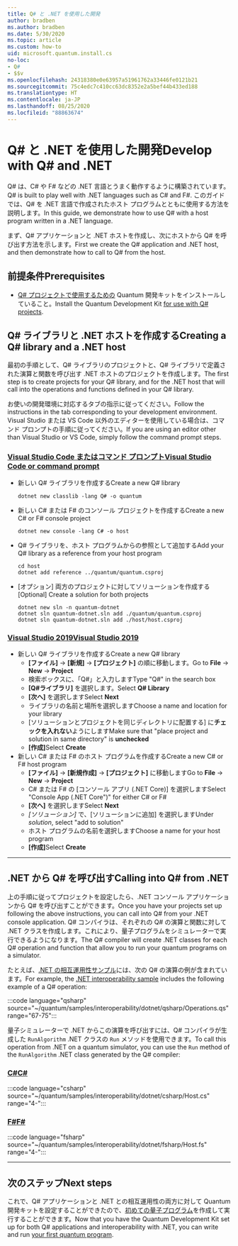 ```yaml
---
title: Q# と .NET を使用した開発
author: bradben
ms.author: bradben
ms.date: 5/30/2020
ms.topic: article
ms.custom: how-to
uid: microsoft.quantum.install.cs
no-loc:
- Q#
- $$v
ms.openlocfilehash: 24318380e0e63957a51961762a33446fe0121b21
ms.sourcegitcommit: 75c4edc7c410cc63dc8352e2a5bef44b433ed188
ms.translationtype: HT
ms.contentlocale: ja-JP
ms.lasthandoff: 08/25/2020
ms.locfileid: "88863674"
---
```

# <a name="develop-with-no-locq-and-net"></a><span data-ttu-id="17be3-102">Q# と .NET を使用した開発</span><span class="sxs-lookup"><span data-stu-id="17be3-102">Develop with Q# and .NET</span></span>

<span data-ttu-id="17be3-103">Q# は、C# や F# などの .NET 言語とうまく動作するように構築されています。</span><span class="sxs-lookup"><span data-stu-id="17be3-103">Q# is built to play well with .NET languages such as C# and F#.</span></span>
<span data-ttu-id="17be3-104">このガイドでは、Q# を .NET 言語で作成されたホスト プログラムとともに使用する方法を説明します。</span><span class="sxs-lookup"><span data-stu-id="17be3-104">In this guide, we demonstrate how to use Q# with a host program written in a .NET language.</span></span>

<span data-ttu-id="17be3-105">まず、Q# アプリケーションと .NET ホストを作成し、次にホストから Q# を呼び出す方法を示します。</span><span class="sxs-lookup"><span data-stu-id="17be3-105">First we create the Q# application and .NET host, and then demonstrate how to call to Q# from the host.</span></span>

## <a name="prerequisites"></a><span data-ttu-id="17be3-106">前提条件</span><span class="sxs-lookup"><span data-stu-id="17be3-106">Prerequisites</span></span>

- <span data-ttu-id="17be3-107">[Q# プロジェクトで使用するための](xref:microsoft.quantum.install.standalone) Quantum 開発キットをインストールしていること。</span><span class="sxs-lookup"><span data-stu-id="17be3-107">Install the Quantum Development Kit [for use with Q# projects](xref:microsoft.quantum.install.standalone).</span></span>

## <a name="creating-a-no-locq-library-and-a-net-host"></a><span data-ttu-id="17be3-108">Q# ライブラリと .NET ホストを作成する</span><span class="sxs-lookup"><span data-stu-id="17be3-108">Creating a Q# library and a .NET host</span></span>

<span data-ttu-id="17be3-109">最初の手順として、Q# ライブラリのプロジェクトと、Q# ライブラリで定義された演算と関数を呼び出す .NET ホストのプロジェクトを作成します。</span><span class="sxs-lookup"><span data-stu-id="17be3-109">The first step is to create projects for your Q# library, and for the .NET host that will call into the operations and functions defined in your Q# library.</span></span>

<span data-ttu-id="17be3-110">お使いの開発環境に対応するタブの指示に従ってください。</span><span class="sxs-lookup"><span data-stu-id="17be3-110">Follow the instructions in the tab corresponding to your development environment.</span></span>
<span data-ttu-id="17be3-111">Visual Studio または VS Code 以外のエディターを使用している場合は、コマンド プロンプトの手順に従ってください。</span><span class="sxs-lookup"><span data-stu-id="17be3-111">If you are using an editor other than Visual Studio or VS Code, simply follow the command prompt steps.</span></span>

### <a name="visual-studio-code-or-command-prompt"></a>[<span data-ttu-id="17be3-112">Visual Studio Code またはコマンド プロンプト</span><span class="sxs-lookup"><span data-stu-id="17be3-112">Visual Studio Code or command prompt</span></span>](#tab/tabid-cmdline)

- <span data-ttu-id="17be3-113">新しい Q# ライブラリを作成する</span><span class="sxs-lookup"><span data-stu-id="17be3-113">Create a new Q# library</span></span>

  ```dotnetcli
  dotnet new classlib -lang Q# -o quantum
  ```

- <span data-ttu-id="17be3-114">新しい C# または F# のコンソール プロジェクトを作成する</span><span class="sxs-lookup"><span data-stu-id="17be3-114">Create a new C# or F# console project</span></span>

  ```dotnetcli
  dotnet new console -lang C# -o host  
  ```

- <span data-ttu-id="17be3-115">Q# ライブラリを、ホスト プログラムからの参照として追加する</span><span class="sxs-lookup"><span data-stu-id="17be3-115">Add your Q# library as a reference from your host program</span></span>

  ```dotnetcli
  cd host
  dotnet add reference ../quantum/quantum.csproj
  ```

- <span data-ttu-id="17be3-116">[オプション] 両方のプロジェクトに対してソリューションを作成する</span><span class="sxs-lookup"><span data-stu-id="17be3-116">[Optional] Create a solution for both projects</span></span>

  ```dotnetcli
  dotnet new sln -n quantum-dotnet
  dotnet sln quantum-dotnet.sln add ./quantum/quantum.csproj
  dotnet sln quantum-dotnet.sln add ./host/host.csproj
  ```

### <a name="visual-studio-2019"></a>[<span data-ttu-id="17be3-117">Visual Studio 2019</span><span class="sxs-lookup"><span data-stu-id="17be3-117">Visual Studio 2019</span></span>](#tab/tabid-vs2019)

- <span data-ttu-id="17be3-118">新しい Q# ライブラリを作成する</span><span class="sxs-lookup"><span data-stu-id="17be3-118">Create a new Q# library</span></span>
  - <span data-ttu-id="17be3-119">**[ファイル]**  ->  **[新規]**  ->  **[プロジェクト]** の順に移動します。</span><span class="sxs-lookup"><span data-stu-id="17be3-119">Go to **File** -> **New** -> **Project**</span></span>
  - <span data-ttu-id="17be3-120">検索ボックスに、「Q#」と入力します</span><span class="sxs-lookup"><span data-stu-id="17be3-120">Type "Q#" in the search box</span></span>
  - <span data-ttu-id="17be3-121">**[Q#ライブラリ]** を選択します。</span><span class="sxs-lookup"><span data-stu-id="17be3-121">Select **Q# Library**</span></span>
  - <span data-ttu-id="17be3-122">**[次へ]** を選択します</span><span class="sxs-lookup"><span data-stu-id="17be3-122">Select **Next**</span></span>
  - <span data-ttu-id="17be3-123">ライブラリの名前と場所を選択します</span><span class="sxs-lookup"><span data-stu-id="17be3-123">Choose a name and location for your library</span></span>
  - <span data-ttu-id="17be3-124">[ソリューションとプロジェクトを同じディレクトリに配置する] に**チェックを入れない**ようにします</span><span class="sxs-lookup"><span data-stu-id="17be3-124">Make sure that "place project and solution in same directory" is **unchecked**</span></span>
  - <span data-ttu-id="17be3-125">**[作成]**</span><span class="sxs-lookup"><span data-stu-id="17be3-125">Select **Create**</span></span>
- <span data-ttu-id="17be3-126">新しい C# または F# のホスト プログラムを作成する</span><span class="sxs-lookup"><span data-stu-id="17be3-126">Create a new C# or F# host program</span></span>
  - <span data-ttu-id="17be3-127">**[ファイル]** → **[新規作成]** → **[プロジェクト]** に移動します</span><span class="sxs-lookup"><span data-stu-id="17be3-127">Go to **File** → **New** → **Project**</span></span>
  - <span data-ttu-id="17be3-128">C# または F# の [コンソール アプリ (.NET Core)] を選択します</span><span class="sxs-lookup"><span data-stu-id="17be3-128">Select "Console App (.NET Core")" for either C# or F#</span></span>
  - <span data-ttu-id="17be3-129">**[次へ]** を選択します</span><span class="sxs-lookup"><span data-stu-id="17be3-129">Select **Next**</span></span>
  - <span data-ttu-id="17be3-130">*[ソリューション]* で、[ソリューションに追加] を選択します</span><span class="sxs-lookup"><span data-stu-id="17be3-130">Under *solution*, select "add to solution"</span></span>
  - <span data-ttu-id="17be3-131">ホスト プログラムの名前を選択します</span><span class="sxs-lookup"><span data-stu-id="17be3-131">Choose a name for your host program</span></span>
  - <span data-ttu-id="17be3-132">**[作成]**</span><span class="sxs-lookup"><span data-stu-id="17be3-132">Select **Create**</span></span>

***

## <a name="calling-into-no-locq-from-net"></a><span data-ttu-id="17be3-133">.NET から Q# を呼び出す</span><span class="sxs-lookup"><span data-stu-id="17be3-133">Calling into Q# from .NET</span></span>

<span data-ttu-id="17be3-134">上の手順に従ってプロジェクトを設定したら、.NET コンソール アプリケーションから Q# を呼び出すことができます。</span><span class="sxs-lookup"><span data-stu-id="17be3-134">Once you have your projects set up following the above instructions, you can call into Q# from your .NET console application.</span></span>
<span data-ttu-id="17be3-135">Q# コンパイラは、それぞれの Q# の演算と関数に対して .NET クラスを作成します。これにより、量子プログラムをシミュレーターで実行できるようになります。</span><span class="sxs-lookup"><span data-stu-id="17be3-135">The Q# compiler will create .NET classes for each Q# operation and function that allow you to run your quantum programs on a simulator.</span></span>

<span data-ttu-id="17be3-136">たとえば、[.NET の相互運用性サンプル](https://github.com/microsoft/Quantum/tree/master/samples/interoperability/dotnet)には、次の Q# の演算の例が含まれています。</span><span class="sxs-lookup"><span data-stu-id="17be3-136">For example, the [.NET interoperability sample](https://github.com/microsoft/Quantum/tree/master/samples/interoperability/dotnet) includes the following example of a Q# operation:</span></span>

:::code language="qsharp" source="~/quantum/samples/interoperability/dotnet/qsharp/Operations.qs" range="67-75":::

<span data-ttu-id="17be3-137">量子シミュレーターで .NET からこの演算を呼び出すには、Q# コンパイラが生成した `RunAlgorithm` .NET クラスの `Run` メソッドを使用できます。</span><span class="sxs-lookup"><span data-stu-id="17be3-137">To call this operation from .NET on a quantum simulator, you can use the `Run` method of the `RunAlgorithm` .NET class generated by the Q# compiler:</span></span>

### <a name="c"></a>[<span data-ttu-id="17be3-138">C#</span><span class="sxs-lookup"><span data-stu-id="17be3-138">C#</span></span>](#tab/tabid-csharp)

:::code language="csharp" source="~/quantum/samples/interoperability/dotnet/csharp/Host.cs" range="4-":::

### <a name="f"></a>[<span data-ttu-id="17be3-139">F#</span><span class="sxs-lookup"><span data-stu-id="17be3-139">F#</span></span>](#tab/tabid-fsharp)

:::code language="fsharp" source="~/quantum/samples/interoperability/dotnet/fsharp/Host.fs" range="4-":::

***
    
## <a name="next-steps"></a><span data-ttu-id="17be3-140">次のステップ</span><span class="sxs-lookup"><span data-stu-id="17be3-140">Next steps</span></span>

<span data-ttu-id="17be3-141">これで、Q# アプリケーションと .NET との相互運用性の両方に対して Quantum 開発キットを設定することができたので、[初めての量子プログラム](xref:microsoft.quantum.quickstarts.qrng)を作成して実行することができます。</span><span class="sxs-lookup"><span data-stu-id="17be3-141">Now that you have the Quantum Development Kit set up for both Q# applications and interoperability with .NET, you can write and run [your first quantum program](xref:microsoft.quantum.quickstarts.qrng).</span></span>
